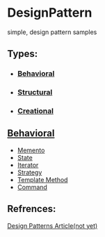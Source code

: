 # DesignPattern
simple, design pattern samples 

## Types:
- ### [Behavioral](#behavioral)
- ### [Structural](#structural)
- ### [Creational](#creational)



## [Behavioral](https://github.com/imaaarov/DesignPatterns/tree/main/Behavioral)
- [Memento](Behavioral/Memento)
- [State](Behavioral/State)
- [Iterator](Behavioral/Iterator)
- [Strategy](Behavioral/Strategy)
- [Template Method](Behavioral/Template_Method)
- [Command](Behavioral/Command)

## Refrences:
[Design Patterns Article(not yet)](#)
